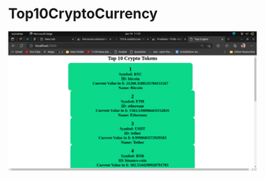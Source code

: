 # Top10CryptoCurrency
<img src="https://raw.githubusercontent.com/shubham21155102/Top10CryptoCurrency/main/public/css/Screenshot%20from%202023-01-18%2011-56-03.png">
